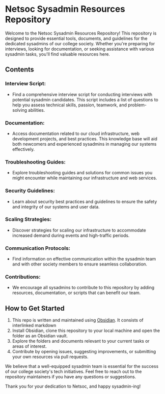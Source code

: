 # Netsoc Sysadmin Resources Repository

Welcome to the Netsoc Sysadmin Resources Repository! This repository is designed to provide essential tools, documents, and guidelines for the dedicated sysadmins of our college society. Whether you're preparing for interviews, looking for documentation, or seeking assistance with various sysadmin tasks, you'll find valuable resources here.

## Contents

### Interview Script:

* Find a comprehensive interview script for conducting interviews with potential sysadmin candidates. This script includes a list of questions to help you assess technical skills, passion, teamwork, and problem-solving abilities.

### Documentation:

* Access documentation related to our cloud infrastructure, web development projects, and best practices. This knowledge base will aid both newcomers and experienced sysadmins in managing our systems effectively.

### Troubleshooting Guides:

* Explore troubleshooting guides and solutions for common issues you might encounter while maintaining our infrastructure and web services.

### Security Guidelines:

* Learn about security best practices and guidelines to ensure the safety and integrity of our systems and user data.

### Scaling Strategies:

* Discover strategies for scaling our infrastructure to accommodate increased demand during events and high-traffic periods.

### Communication Protocols:

* Find information on effective communication within the sysadmin team and with other society members to ensure seamless collaboration.

### Contributions:

* We encourage all sysadmins to contribute to this repository by adding resources, documentation, or scripts that can benefit our team.

## How to Get Started


1. This repo is written and maintained using [Obsidian](https://obsidian.md/). It consists of interlinked markdown 
3. Install Obsidian, clone this repository to your local machine and open the folder as an Obsidian vault.
4. Explore the folders and documents relevant to your current tasks or areas of interest.
5. Contribute by opening issues, suggesting improvements, or submitting your own resources via pull requests.

We believe that a well-equipped sysadmin team is essential for the success of our college society's tech initiatives. Feel free to reach out to the repository maintainers if you have any questions or suggestions.

Thank you for your dedication to Netsoc, and happy sysadmin-ing!